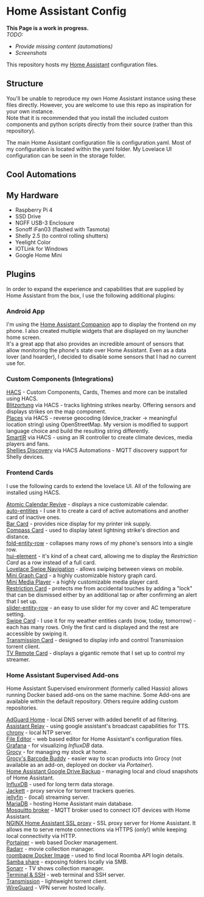 # Home Assistant Config

**This Page is a work in progress.**  
_TODO:_  
- _Provide missing content (automations)_
- _Screenshots_

This repository hosts my [Home Assistant](https://home-assistant.io) configuration files.

## Structure
You'll be unable to reproduce my own Home Assistant instance using these files directly. However, you are welcome to use this repo as inspiration for your own instance.  
Note that it is recommended that you install the included custom components and python scripts directly from their source (rather than this repository).

The main Home Assistant configuration file is configuration.yaml. Most of my configuration is located within the yaml folder.
My Lovelace UI configuration can be seen in the storage folder.

## Cool Automations

## My Hardware
* Raspberry Pi 4
* SSD Drive
* NGFF USB-3 Enclosure
* Sonoff iFan03 (flashed with Tasmota)
* Shelly 2.5 (to control rolling shutters)
* Yeelight Color
* IOTLink for Windows
* Google Home Mini

## Plugins
In order to expand the experience and capabilities that are supplied by Home Assistant from the box, I use the following additional plugins:

### Android App
I'm using the [Home Assistant Companion](https://companion.home-assistant.io/) app to display the frontend on my phone. I also created multiple widgets that are displayed on my launcher home screen.  
It's a great app that also provides an incredible amount of sensors that allow monitoring the phone's state over Home Assistant. Even as a data lover (and hoarder), I decided to disable some sensors that I had no current use for.

### Custom Components (Integrations)

[HACS](https://hacs.xyz/) - Custom Components, Cards, Themes and more can be installed using HACS.  
[Blitzortung](https://github.com/mrk-its/homeassistant-blitzortung) via HACS - tracks lightning strikes nearby. Offering sensors and displays strikes on the map component.  
[Places](https://github.com/custom-components/places) via HACS - reverse geocoding (device_tracker -> meaningful location string) using OpenStreetMap. My version is modified to support language choice and build the resulting string differently.  
[SmartIR](https://github.com/smartHomeHub/SmartIR) via HACS - using an IR controller to create climate devices, media players and fans.  
[Shellies Discovery](https://github.com/bieniu/ha-shellies-discovery) via HACS Automations - MQTT discovery support for Shelly devices.  

### Frontend Cards
I use the following cards to extend the lovelace UI. All of the following are installed using HACS.

[Atomic Calendar Revive](https://github.com/marksie1988/atomic-calendar-revive) - displays a nice customizable calendar.  
[auto-entities](https://github.com/thomasloven/lovelace-auto-entities) - I use it to create a card of active automations and another card of inactive ones.  
[Bar Card](https://github.com/custom-cards/bar-card) - provides nice display for my printer ink supply.  
[Compass Card](https://github.com/tomvanswam/compass-card) - used to display latest lightning strike's direction and distance.  
[fold-entity-row](https://github.com/thomasloven/lovelace-fold-entity-row) - collapses many rows of my phone's sensors into a single row.  
[hui-element](https://github.com/thomasloven/lovelace-hui-element)  - it's kind of a cheat card, allowing me to display the *Restriction Card* as a row instead of a full card.  
[Lovelace Swipe Navigation](https://github.com/maykar/lovelace-swipe-navigation) - allows swiping between views on mobile.  
[Mini Graph Card](https://github.com/kalkih/mini-graph-card) - a highly customizable history graph card.  
[Mini Media Player](https://github.com/kalkih/mini-media-player) - a highly customizable media player card.  
[Restriction Card](https://github.com/iantrich/restriction-card) - protects me from accidental touches by adding a "lock" that can be dismissed either by an additional tap or after confirming an alert that I set up.  
[slider-entity-row](https://github.com/thomasloven/lovelace-slider-entity-row) - an easy to use slider for my cover and AC temperature setting.  
[Swipe Card](https://github.com/bramkragten/swipe-card) - I use it for my weather entities cards (now, today, tomorrow) - each has many rows. Only the first card is displayed and the rest are accessible by swiping it.  
[Transmission Card](https://github.com/amaximus/transmission-card) - designed to display info and control Transmission torrent client.  
[TV Remote Card](https://github.com/marrobHD/tv-card) - displays a gigantic remote that I set up to control my streamer.  

### Home Assistant Supervised Add-ons
Home Assistant Supervised environment (formerly called Hassio) allows running Docker based add-ons on the same machine. Some Add-ons are available within the default repository. Others require adding custom repositories.

[AdGuard Home](https://github.com/hassio-addons/addon-adguard-home) - local DNS server with added benefit of ad filtering.  
[Assistant Relay](https://github.com/Apipa169/Assistant-Relay-for-Hassio) - using google assistant's broadcast capabilities for TTS.  
[chrony](https://github.com/hassio-addons/addon-chrony) - local NTP server.  
[File Editor](https://github.com/home-assistant/hassio-addons/tree/master/configurator) - web based editor for Home Assistant's configuration files.  
[Grafana](https://github.com/hassio-addons/addon-grafana) - for visualizing *InfluxDB* data.  
[Grocy](https://github.com/hassio-addons/addon-grocy) - for managing my stock at home.  
[Grocy's Barcode Buddy](https://github.com/Forceu/barcodebuddy) - easier way to scan products into Grocy (not available as an add-on, deployed on docker via *Portainer*).  
[Home Assistant Google Drive Backup](https://github.com/sabeechen/hassio-google-drive-backup) - managing local and cloud snapshots of Home Assistant.  
[InfluxDB](https://github.com/hassio-addons/addon-influxdb) - used for long term data storage.  
[Jackett](https://github.com/haberda/hassio_addons/tree/master/jackett) - proxy service for torrent trackers queries.  
[jellyfin](https://github.com/petersendev/hassio-addons/tree/master/jellyfin) - (local) streaming server.  
[MariaDB](https://github.com/home-assistant/hassio-addons/tree/master/mariadb) - hosting Home Assistant main database.  
[Mosquitto broker](https://home-assistant.io/addons/mosquitto/) - MQTT broker used to connect IOT devices with Home Assistant.  
[NGINX Home Assistant SSL proxy](https://github.com/home-assistant/hassio-addons/tree/master/nginx_proxy) - SSL proxy server for Home Assistant. It allows me to serve remote connections via HTTPS (only!) while keeping local connectivity via HTTP.  
[Portainer](https://github.com/hassio-addons/addon-portainer) - web based Docker management.  
[Radarr](https://github.com/petersendev/hassio-addons/tree/master/radarr) - movie collection manager.  
[roombapw Docker Image](https://github.com/jeremywillans/hass-addons/tree/master/roombapw) - used to find local Roomba API login details.  
[Samba share](https://github.com/home-assistant/hassio-addons/tree/master/samba) - exposing folders locally via SMB.  
[Sonarr](https://github.com/petersendev/hassio-addons/tree/master/sonarr) - TV shows collection manager.  
[Terminal & SSH](https://github.com/home-assistant/hassio-addons/tree/master/ssh) - web terminal and SSH server.  
[Transmission](https://github.com/pierrickrouxel/hassio-addon-transmission) - lightweight torrent client.  
[WireGuard](https://github.com/hassio-addons/addon-wireguard) - VPN server hosted locally.  